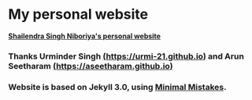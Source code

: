 # My personal website
**[Shailendra Singh Niboriya's personal website](https://shailniboriya.github.io)**


### Thanks Urminder Singh **[(https://urmi-21.github.io)](https://urmi-21.github.io)** and Arun Seetharam **[(https://aseetharam.github.io)](https://aseetharam.github.io)** 


### Website is based on Jekyll 3.0, using **[Minimal Mistakes](http://mmistakes.github.io/minimal-mistakes)**.
